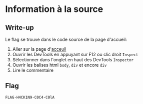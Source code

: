 # Information à la source

## Write-up

Le flag se trouve dans le code source de la page d'accueil:

1. Aller sur la page d'[acceuil](./../../challenge/views/home.pug)
2. Ouvrir les DevTools en appuyant sur F12 ou clic droit `Inspect`
3. Sélectionner dans l'onglet en haut des DevTools `Inspector`
4. Ouvrir les balises html `body`, `div` et encore `div`
5. Lire le commentaire

## Flag

`FLAG-H4CK1N9-C0C4-C0lA`
